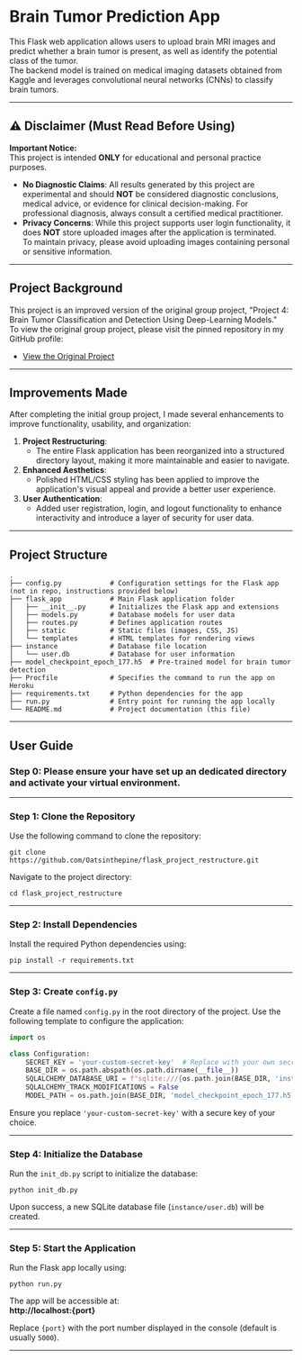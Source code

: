 # Brain Tumor Prediction App

This Flask web application allows users to upload brain MRI images and predict whether a brain tumor is present, as well as identify the potential class of the tumor.  
The backend model is trained on medical imaging datasets obtained from Kaggle and leverages convolutional neural networks (CNNs) to classify brain tumors.

---

## ⚠️ Disclaimer (Must Read Before Using)

**Important Notice:**  
This project is intended **ONLY** for educational and personal practice purposes.  

- **No Diagnostic Claims**: All results generated by this project are experimental and should **NOT** be considered diagnostic conclusions, medical advice, or evidence for clinical decision-making. For professional diagnosis, always consult a certified medical practitioner.  
- **Privacy Concerns**: While this project supports user login functionality, it does **NOT** store uploaded images after the application is terminated.  
  To maintain privacy, please avoid uploading images containing personal or sensitive information.

---

## Project Background

This project is an improved version of the original group project, "Project 4: Brain Tumor Classification and Detection Using Deep-Learning Models."  
To view the original group project, please visit the pinned repository in my GitHub profile:  
- [View the Original Project](https://github.com/Oatsinthepine/Project4)  

---

## Improvements Made

After completing the initial group project, I made several enhancements to improve functionality, usability, and organization:  

1. **Project Restructuring**:  
   - The entire Flask application has been reorganized into a structured directory layout, making it more maintainable and easier to navigate.  
2. **Enhanced Aesthetics**:  
   - Polished HTML/CSS styling has been applied to improve the application's visual appeal and provide a better user experience.  
3. **User Authentication**:  
   - Added user registration, login, and logout functionality to enhance interactivity and introduce a layer of security for user data.

---

## Project Structure

```plaintext
.
├── config.py            # Configuration settings for the Flask app (not in repo, instructions provided below)
├── flask_app            # Main Flask application folder
│   ├── __init__.py      # Initializes the Flask app and extensions
│   ├── models.py        # Database models for user data
│   ├── routes.py        # Defines application routes
│   ├── static           # Static files (images, CSS, JS)
│   └── templates        # HTML templates for rendering views
├── instance             # Database file location
│   └── user.db          # Database for user information
├── model_checkpoint_epoch_177.h5  # Pre-trained model for brain tumor detection
├── Procfile             # Specifies the command to run the app on Heroku
├── requirements.txt     # Python dependencies for the app
├── run.py               # Entry point for running the app locally
└── README.md            # Project documentation (this file)
```

---

## User Guide

### Step 0: Please ensure your have set up an dedicated directory and activate your virtual environment.

---

### Step 1: Clone the Repository

Use the following command to clone the repository:  

```
git clone https://github.com/Oatsinthepine/flask_project_restructure.git
```

Navigate to the project directory:  

```
cd flask_project_restructure
```

---

### Step 2: Install Dependencies

Install the required Python dependencies using:  

```
pip install -r requirements.txt
```

---

### Step 3: Create `config.py`

Create a file named `config.py` in the root directory of the project. Use the following template to configure the application:  

```python
import os

class Configuration:
    SECRET_KEY = 'your-custom-secret-key'  # Replace with your own secret key
    BASE_DIR = os.path.abspath(os.path.dirname(__file__))
    SQLALCHEMY_DATABASE_URI = f"sqlite:///{os.path.join(BASE_DIR, 'instance', 'user.db')}"
    SQLALCHEMY_TRACK_MODIFICATIONS = False
    MODEL_PATH = os.path.join(BASE_DIR, 'model_checkpoint_epoch_177.h5')
```

Ensure you replace `'your-custom-secret-key'` with a secure key of your choice.

---

### Step 4: Initialize the Database

Run the `init_db.py` script to initialize the database:

```
python init_db.py
```

Upon success, a new SQLite database file (`instance/user.db`) will be created.

---

### Step 5: Start the Application

Run the Flask app locally using:

```
python run.py
```

The app will be accessible at:  
**http://localhost:{port}**

Replace `{port}` with the port number displayed in the console (default is usually `5000`).

---


